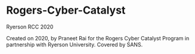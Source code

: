 # Rogers-Cyber-Catalyst
Ryerson RCC 2020

Created on 2020, by Praneet Rai for the Rogers Cyber Catalyst Program in partnership with Ryerson University. Covered by SANS.
